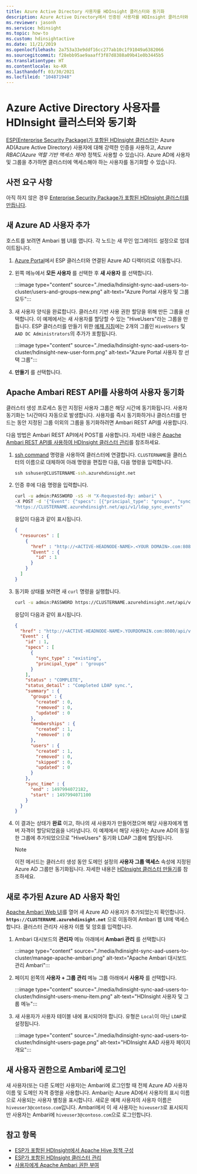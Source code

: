 ```yaml
---
title: Azure Active Directory 사용자를 HDInsight 클러스터와 동기화
description: Azure Active Directory에서 인증된 사용자를 HDInsight 클러스터와 동기화합니다.
ms.reviewer: jasonh
ms.service: hdinsight
ms.topic: how-to
ms.custom: hdinsightactive
ms.date: 11/21/2019
ms.openlocfilehash: 2a753a33e9ddf16cc277ab10c1f91049a6382066
ms.sourcegitcommit: f28ebb95ae9aaaff3f87d8388a09b41e0b3445b5
ms.translationtype: HT
ms.contentlocale: ko-KR
ms.lasthandoff: 03/30/2021
ms.locfileid: "104871948"
---
```

# <a name="synchronize-azure-active-directory-users-to-an-hdinsight-cluster"></a>Azure Active Directory 사용자를 HDInsight 클러스터와 동기화

[ESP(Enterprise Security Package)가 포함된 HDInsight 클러스터](./domain-joined/hdinsight-security-overview.md)는 Azure AD(Azure Active Directory) 사용자에 대해 강력한 인증을 사용하고, *Azure RBAC(Azure 역할 기반 액세스 제어)* 정책도 사용할 수 있습니다. Azure AD에 사용자 및 그룹을 추가하면 클러스터에 액세스해야 하는 사용자를 동기화할 수 있습니다.

## <a name="prerequisites"></a>사전 요구 사항

아직 하지 않은 경우 [Enterprise Security Package가 포함된 HDInsight 클러스터를 만듭니다](./domain-joined/apache-domain-joined-configure-using-azure-adds.md).

## <a name="add-new-azure-ad-users"></a>새 Azure AD 사용자 추가

호스트를 보려면 Ambari 웹 UI를 엽니다. 각 노드는 새 무인 업그레이드 설정으로 업데이트됩니다.

1. [Azure Portal](https://portal.azure.com)에서 ESP 클러스터와 연결된 Azure AD 디렉터리로 이동합니다.

2. 왼쪽 메뉴에서 **모든 사용자** 를 선택한 후 **새 사용자** 를 선택합니다.

    :::image type="content" source="./media/hdinsight-sync-aad-users-to-cluster/users-and-groups-new.png" alt-text="Azure Portal 사용자 및 그룹 모두":::

3. 새 사용자 양식을 완료합니다. 클러스터 기반 사용 권한 할당을 위해 만든 그룹을 선택합니다. 이 예제에서는 새 사용자를 할당할 수 있는 "HiveUsers"라는 그룹을 만듭니다. ESP 클러스터를 만들기 위한 [예제 지침](./domain-joined/apache-domain-joined-configure-using-azure-adds.md)에는 2개의 그룹인 `HiveUsers` 및 `AAD DC Administrators`의 추가가 포함됩니다.

    :::image type="content" source="./media/hdinsight-sync-aad-users-to-cluster/hdinsight-new-user-form.png" alt-text="Azure Portal 사용자 창 선택 그룹":::

4. **만들기** 를 선택합니다.

## <a name="use-the-apache-ambari-rest-api-to-synchronize-users"></a>Apache Ambari REST API를 사용하여 사용자 동기화

클러스터 생성 프로세스 동안 지정된 사용자 그룹은 해당 시간에 동기화됩니다. 사용자 동기화는 1시간마다 자동으로 발생합니다. 사용자를 즉시 동기화하거나 클러스터를 만드는 동안 지정된 그룹 이외의 그룹을 동기화하려면 Ambari REST API를 사용합니다.

다음 방법은 Ambari REST API에서 POST를 사용합니다. 자세한 내용은 [Apache Ambari REST API를 사용하여 HDInsight 클러스터 관리](hdinsight-hadoop-manage-ambari-rest-api.md)를 참조하세요.

1. [ssh command](hdinsight-hadoop-linux-use-ssh-unix.md) 명령을 사용하여 클러스터에 연결합니다. `CLUSTERNAME`을 클러스터의 이름으로 대체하여 아래 명령을 편집한 다음, 다음 명령을 입력합니다.

    ```cmd
    ssh sshuser@CLUSTERNAME-ssh.azurehdinsight.net
    ```

1. 인증 후에 다음 명령을 입력합니다.

    ```bash
    curl -u admin:PASSWORD -sS -H "X-Requested-By: ambari" \
    -X POST -d '{"Event": {"specs": [{"principal_type": "groups", "sync_type": "existing"}]}}' \
    "https://CLUSTERNAME.azurehdinsight.net/api/v1/ldap_sync_events"
    ```

    응답이 다음과 같이 표시됩니다.

    ```json
    {
      "resources" : [
        {
          "href" : "http://<ACTIVE-HEADNODE-NAME>.<YOUR DOMAIN>.com:8080/api/v1/ldap_sync_events/1",
          "Event" : {
            "id" : 1
          }
        }
      ]
    }
    ```

1. 동기화 상태를 보려면 새 `curl` 명령을 실행합니다.

    ```bash
    curl -u admin:PASSWORD https://CLUSTERNAME.azurehdinsight.net/api/v1/ldap_sync_events/1
    ```

    응답이 다음과 같이 표시됩니다.

    ```json
    {
      "href" : "http://<ACTIVE-HEADNODE-NAME>.YOURDOMAIN.com:8080/api/v1/ldap_sync_events/1",
      "Event" : {
        "id" : 1,
        "specs" : [
          {
            "sync_type" : "existing",
            "principal_type" : "groups"
          }
        ],
        "status" : "COMPLETE",
        "status_detail" : "Completed LDAP sync.",
        "summary" : {
          "groups" : {
            "created" : 0,
            "removed" : 0,
            "updated" : 0
          },
          "memberships" : {
            "created" : 1,
            "removed" : 0
          },
          "users" : {
            "created" : 1,
            "removed" : 0,
            "skipped" : 0,
            "updated" : 0
          }
        },
        "sync_time" : {
          "end" : 1497994072182,
          "start" : 1497994071100
        }
      }
    }
    ```

1. 이 결과는 상태가 **완료** 이고, 하나의 새 사용자가 만들어졌으며 해당 사용자에게 멤버 자격이 할당되었음을 나타냅니다. 이 예제에서 해당 사용자는 Azure AD의 동일한 그룹에 추가되었으므로 "HiveUsers" 동기화 LDAP 그룹에 할당됩니다.

    > [!NOTE]  
    > 이전 메서드는 클러스터 생성 동안 도메인 설정의 **사용자 그룹 액세스** 속성에 지정된 Azure AD 그룹만 동기화됩니다. 자세한 내용은 [HDInsight 클러스터 만들기](./domain-joined/apache-domain-joined-configure-using-azure-adds.md)를 참조하세요.

## <a name="verify-the-newly-added-azure-ad-user"></a>새로 추가된 Azure AD 사용자 확인

[Apache Ambari Web UI](hdinsight-hadoop-manage-ambari.md)를 열어 새 Azure AD 사용자가 추가되었는지 확인합니다. **`https://CLUSTERNAME.azurehdinsight.net`** 으로 이동하여 Ambari 웹 UI에 액세스합니다. 클러스터 관리자 사용자 이름 및 암호를 입력합니다.

1. Ambari 대시보드의 **관리자** 메뉴 아래에서 **Ambari 관리** 를 선택합니다

    :::image type="content" source="./media/hdinsight-sync-aad-users-to-cluster/manage-apache-ambari.png" alt-text="Apache Ambari 대시보드 관리 Ambari":::

2. 페이지 왼쪽의 **사용자 + 그룹 관리** 메뉴 그룹 아래에서 **사용자** 를 선택합니다.

    :::image type="content" source="./media/hdinsight-sync-aad-users-to-cluster/hdinsight-users-menu-item.png" alt-text="HDInsight 사용자 및 그룹 메뉴":::

3. 새 사용자가 사용자 테이블 내에 표시되어야 합니다. 유형은 `Local`이 아닌 `LDAP`로 설정됩니다.

    :::image type="content" source="./media/hdinsight-sync-aad-users-to-cluster/hdinsight-users-page.png" alt-text="HDInsight AAD 사용자 페이지 개요":::

## <a name="log-in-to-ambari-as-the-new-user"></a>새 사용자 권한으로 Ambari에 로그인

새 사용자(또는 다른 도메인 사용자)는 Ambari에 로그인할 때 전체 Azure AD 사용자 이름 및 도메인 자격 증명을 사용합니다.  Ambari는 Azure AD에서 사용자의 표시 이름으로 사용되는 사용자 별칭을 표시합니다.
새로운 예제 사용자의 사용자 이름은 `hiveuser3@contoso.com`입니다. Ambari에서 이 새 사용자는 `hiveuser3`로 표시되지만 사용자는 Ambari에 `hiveuser3@contoso.com`으로 로그인합니다.

## <a name="see-also"></a>참고 항목

* [ESP가 포함된 HDInsight에서 Apache Hive 정책 구성](./domain-joined/apache-domain-joined-run-hive.md)
* [ESP가 포함된 HDInsight 클러스터 관리](./domain-joined/apache-domain-joined-manage.md)
* [사용자에게 Apache Ambari 권한 부여](hdinsight-authorize-users-to-ambari.md)